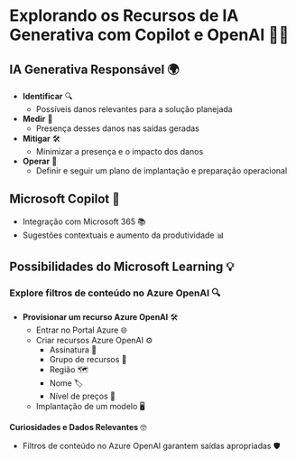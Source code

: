 # Explorando os Recursos de IA Generativa com Copilot e OpenAI 🧠🤖

## IA Generativa Responsável 🌍
- **Identificar** 🔍
  - Possíveis danos relevantes para a solução planejada
- **Medir** 📏
  - Presença desses danos nas saídas geradas
- **Mitigar** 🛠️
  - Minimizar a presença e o impacto dos danos
- **Operar** 🚀
  - Definir e seguir um plano de implantação e preparação operacional

## Microsoft Copilot 📝
- Integração com Microsoft 365 📚
- Sugestões contextuais e aumento da produtividade 📊

## Possibilidades do Microsoft Learning 💡
### Explore filtros de conteúdo no Azure OpenAI 🔍
- **Provisionar um recurso Azure OpenAI** 🛠️
  - Entrar no Portal Azure 🌐
  - Criar recursos Azure OpenAI ⚙️
    - Assinatura 📃
    - Grupo de recursos 📁
    - Região 🗺️
    - Nome 🏷️
    - Nível de preços 💸
  - Implantação de um modelo 🖥️

**Curiosidades e Dados Relevantes** 🤓
- Filtros de conteúdo no Azure OpenAI garantem saídas apropriadas 🛡️
